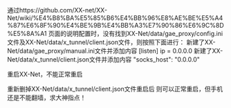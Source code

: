 通过https://github.com/XX-net/XX-Net/wiki/%E4%B8%BA%E5%85%B6%E4%BB%96%E8%AE%BE%E5%A4%87%E6%8F%90%E4%BE%9B%E4%BB%A3%E7%90%86%E6%9C%8D%E5%8A%A1 页面的说明配置时，没有找到XX-Net/data/gae_proxy/config.ini文件及XX-Net/data/x_tunnel/client.json文件，则按照下面进行：
新建了XX-Net/data/gae_proxy/manual.ini文件并添加内容
[listen] 
ip = 0.0.0.0
新建了XX-Net/data/x_tunnel/client.json文件并添加内容
"socks_host": "0.0.0.0"

重启XX-Net，不能正常重启

重新删掉XX-Net/data/x_tunnel/client.json文件重启后 则可以正常重启，但手机还是不能翻墙，求大神指点！